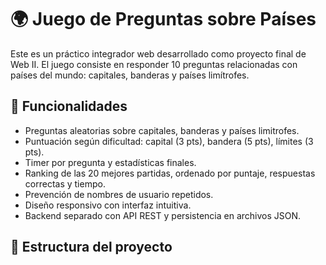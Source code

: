 # 🌍 Juego de Preguntas sobre Países

Este es un práctico integrador web desarrollado como proyecto final de Web II. El juego consiste en responder 10 preguntas relacionadas con países del mundo: capitales, banderas y países limítrofes.

## 🚀 Funcionalidades

- Preguntas aleatorias sobre capitales, banderas y países limitrofes.
- Puntuación según dificultad: capital (3 pts), bandera (5 pts), límites (3 pts).
- Timer por pregunta y estadísticas finales.
- Ranking de las 20 mejores partidas, ordenado por puntaje, respuestas correctas y tiempo.
- Prevención de nombres de usuario repetidos.
- Diseño responsivo con interfaz intuitiva.
- Backend separado con API REST y persistencia en archivos JSON.

## 🧩 Estructura del proyecto

